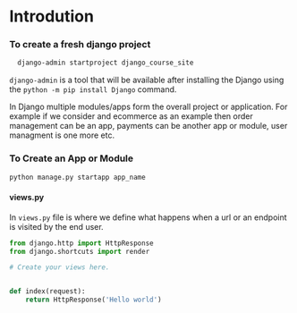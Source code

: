 # Introdution
### To create a fresh django project
```bash
  django-admin startproject django_course_site
```
`django-admin` is a tool that will be available after installing the Django using the `python -m pip install Django` command.


In Django multiple modules/apps form the overall project or application. For example if we consider and ecommerce as an example then order management can be an app, payments can be another app or module, user managment is one more etc.
### To Create an App or Module
```bash
python manage.py startapp app_name
```

#### views.py
In `views.py` file is where we define what happens when a url or an endpoint is visited by the end user.
```python
from django.http import HttpResponse
from django.shortcuts import render

# Create your views here.


def index(request):
    return HttpResponse('Hello world')

```
